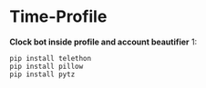 # Time-Profile

**Clock bot inside profile and account beautifier**
1:
```
pip install telethon
pip install pillow
pip install pytz
```
